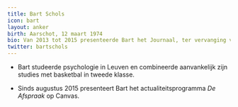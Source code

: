 ```yaml
---
title: Bart Schols
icon: bart
layout: anker
birth: Aarschot, 12 maart 1974
bio: Van 2013 tot 2015 presenteerde Bart het Journaal, ter vervanging van Jan Becaus.
twitter: bartschols
---
```


* Bart studeerde psychologie in Leuven en combineerde aanvankelijk zijn studies met basketbal in tweede klasse.

* Sinds augustus 2015 presenteert Bart het actualiteitsprogramma <cite>De Afspraak</cite> op Canvas.
